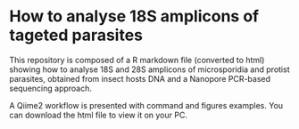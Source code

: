 # How to analyse 18S amplicons of tageted parasites

This repository is composed of a R markdown file (converted to html) showing how to analyse 18S and 28S amplicons of microsporidia and protist parasites, obtained from insect hosts DNA and a Nanopore PCR-based sequencing approach.

A Qiime2 workflow is presented with command and figures examples. You can download the html file to view it on your PC.
